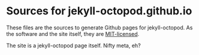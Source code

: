 # Sources for jekyll-octopod.github.io

These files are the sources to generate Github pages for jekyll-octopod.
As the software and the site itself, they are [MIT-licensed](https://github.com/jekyll-octopod/jekyll-octopod.github.io.source/blob/master/LICENSE).

The site is a jekyll-octopod page itself. Nifty meta, eh?
